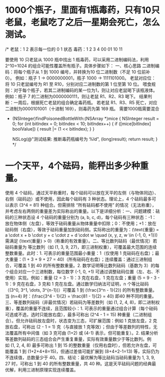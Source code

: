 #  1000个瓶子，里面有1瓶毒药，只有10只老鼠，老鼠吃了之后一星期会死亡，怎么测试。
/*
 老鼠：1 2  表示每一位的 0 1 状态 
 毒药：1  2  3  4
     00 01 10 11
 
 要使用 10 只老鼠从 1000 瓶中找出 1 瓶毒药，可以采用二进制编码法，利用 2^10=1024 的组合可能性覆盖所有瓶子。具体步骤如下：
一、核心思路
二进制编码：将每个瓶子从 1 到 1000 编号，并转换为10 位二进制数（不足 10 位前补 0）。
例如：瓶子 1 → 0000000001，瓶子 1000 → 1111101000。
老鼠对应位：将 10 只老鼠编号为 R1 至 R10，分别对应二进制数的第 1 位至第 10 位。
喂食规则：对于每个瓶子，若其二进制编码的某一位为1，则让对应老鼠喝下该瓶液体。
例如：瓶子 7 的二进制为0000000111，则让老鼠 R1、R2、R3 喝下。
结果判断：一周后，根据死亡老鼠的组合确定毒药瓶。
若老鼠 R1、R3、R5 死亡，对应二进制为0000101001（十进制 169），则毒药为第 169 瓶。
  需要1000瓶需要混合
  
  - (NSInteger)findPoisonedBottleWith:(NSArray *)mice {
    NSInteger result = 0;
    for (int bitIndex = 0; bitIndex < 10; bitIndex++) {
        if ([mice[bitIndex] boolValue]) {
            result |= (1 << bitIndex);
        }
    }
    
    NSLog(@"测试结果: 推断毒药瓶编号为 %ld", (long)result);
    return result;
}
 */




#  一个天平，4个砝码，能秤出多少种重量。
使用 4 个砝码，通过天平称重时，每个砝码可以放在天平的左侧（与物体同边）、右侧（砝码边）或不使用，因此每个砝码有 3 种状态。理论上，4 个砝码最多可以表示 \(3^4 = 81\) 种组合。但需排除 “所有砝码都不使用” 的情况（无法称重），并考虑左右两侧的重量差为实际称出的重量。以下是详细分析：一、问题建模：砝码的三种状态设 4 个砝码的重量分别为 \(a, b, c, d\)，每个砝码有三种状态：-1：放在物体侧（左盘），等效于砝码重量从物体重量中扣除；0：不使用；+1：放在砝码侧（右盘），等效于砝码重量加到砝码侧。实际称出的重量为：\(\text{重量} = a \cdot x + b \cdot y + c \cdot z + d \cdot w \quad (x, y, z, w \in \{-1, 0, +1\})\)
需满足 \(\text{重量} > 0\)（称重的有效重量）。二、等比数列砝码（最优情况）若砝码重量为 等比数列（如 \(1, 3, 9, 27\)，即三进制权重），可覆盖最大范围的连续整数重量。此时：1. 可表示的重量范围最小重量：1（仅使用 1 克砝码在右盘）；最大重量：\(1 + 3 + 9 + 27 = 40\)（所有砝码在右盘）；连续覆盖：通过三进制组合，可覆盖 1 到 40 的所有整数重量。2. 数学证明等比数列砝码（基数为 3）的每个组合对应一个三进制数，每位数字 \(-1, 0, +1\) 可通过调整砝码位置（左、右、不使用）实现。例如：重量 \(2 = 3 - 1\)：3 克在右盘，1 克在左盘；重量 \(5 = 9 - 3 - 1\)：9 克在右盘，3 克和 1 克在左盘。通过数学归纳法可证明，n 个等比砝码（\(3^0, 3^1, \dots, 3^{n-1}\)）可覆盖 1 到 \(\frac{3^n - 1}{2}\) 的所有整数重量。当 \(n=4\) 时：\(\frac{3^4 - 1}{2} = \frac{81 - 1}{2} = 40\)
即40 种不同的重量。三、等差数列砝码（非最优情况）若砝码为等差数列（如 \(1, 2, 4, 8\)，即二进制权重），覆盖的重量不连续，且范围较小：1. 可表示的重量通过组合计算（每个砝码可选或不选，选时只能放右盘），最多可称出 \(2^4 - 1 = 15\) 种重量（二进制组合）。但允许砝码放左盘时，状态变为三态，可扩展范围：例如 1 克放左盘，2 克放右盘，可称出 \(2 - 1 = 1\) 克（与直接放 1 克等效）；但由于等差数列的特性，无法覆盖所有中间值（如 3 克可由 \(1+2\) 或 \(4-1\) 表示，但可能重复）。2. 结果分析等差数列砝码的三态组合会产生重复重量，实际有效重量数少于等比数列。例如 \(1, 2, 4, 8\) 最多可称出 1 到 15 的整数重量（仅用右盘时），但若允许左盘，可能覆盖 1 到 \(1+2+4+8=15\)，但通过差值可能扩展到 \(8+4+2-1=13\) 等，实际仍为不连续值，总数量少于 40。四、结论：最优解为等比砝码当砝码重量为 1, 3, 9, 27 时，可称出 1 到 40 的所有整数重量，共 40 种。这是天平砝码问题的经典最优解，利用三进制原理实现连续覆盖。



